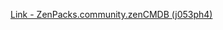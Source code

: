 [Link - ZenPacks.community.zenCMDB (j053ph4)](https://github.com/j053ph4/ZenPacks.community.zenCMDB)
